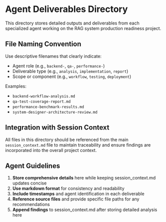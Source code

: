 # Agent Deliverables Directory

This directory stores detailed outputs and deliverables from each specialized agent working on the RAG system production readiness project.

## File Naming Convention

Use descriptive filenames that clearly indicate:
- Agent role (e.g., `backend-`, `qa-`, `performance-`)
- Deliverable type (e.g., `analysis`, `implementation`, `report`)
- Scope or component (e.g., `workflow`, `testing`, `deployment`)

Examples:
- `backend-workflow-analysis.md`
- `qa-test-coverage-report.md`
- `performance-benchmark-results.md`
- `system-designer-architecture-review.md`

## Integration with Session Context

All files in this directory should be referenced from the main `session_context.md` file to maintain traceability and ensure findings are incorporated into the overall project context.

## Agent Guidelines

1. **Store comprehensive details** here while keeping session_context.md updates concise
2. **Use markdown format** for consistency and readability
3. **Include timestamps** and agent identification in each deliverable
4. **Reference source files** and provide specific file paths for any recommendations
5. **Append findings** to session_context.md after storing detailed analysis here